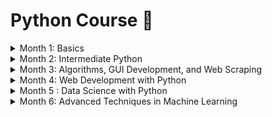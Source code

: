 # Python Course 🐍

<details>
<summary> Month 1: Basics </summary>
    
## Week 1: Basics of Programming in Python
    - Overview of Python and its features
    - Setting up Python environment
    - Running Python code using VScode or Jupyter Notebook
    - Variables, data types, and operators
### هفته 1: مبانی برنامه نویسی در پایتون
- بررسی اجمالی از پایتون و ویژگی های ان
- راه اندازی محیط پایتون
- اجرای کد پایتون با استفاده از VScode یا Jupyter Notebook
- متغیرها، انواع داده ها و اپراتورها
## Week 2: Control statements and Functions
    - Control statements: if-else, for loop, while loop, break, continue and Pass
    - Functions and argument
### هفته 2: عبارات کنترلی و توابع
- عبارات کنترلی: if-else، for loop، while loop، break، continue و Pass
- توابع و آرگومان ها
## Week 3: Data Structures in Python
    - Lists, tuples, sets, and dictionaries 
    - Common operations on these data structures 
### هفته 3: ساختارهای داده در پایتون
- لیست ها، تاپل ها، مجموعه ها و دیکشنری ها
- اپراتورهای مشترک در این ساختار داده ها
## Week 4: Modules and Libraries in Python
    - Introduction to modules and libraries in Python 
    - Basic syntax for importing modules and using their functions 
    - Standard libraries in Python like os, sys, math, and random, and their usage 
    - Third-party libraries and how to install them using PyPI and pip 
    - Creating a requirements.txt file to manage dependencies 
    - Popular modules such as subprocess, shutil, collections, pathlib, tempfile, glob
    - Virtual Environments with virtualenv and venv 
### هفته 4: ماژول ها و کتابخانه ها در پایتون
- مقدمه ای بر ماژول ها و کتابخانه ها در پایتون
- نحو پایه برای وارد کردن ماژول ها و استفاده از توابع انها
- کتابخانه های استاندارد در پایتون مانند os، sys، math و random و استفاده از انها
- کتابخانه های شخص ثالث و نحوه نصب انها با استفاده از PyPI و pip
- ایجاد یک فایل requirements.txt برای مدیریت وابستگی ها
- ماژول های محبوب مانند subprocess, shutil, collections, pathlib, tempfile, glob
- محیط های مجازی با virtualenv و venv

</details>

<details>
<summary> Month 2: Intermediate Python </summary>
    
## Week 5: File Handling in Python
    - Reading and writing files in Python using different methods like read(), readline() and readlines()
    - Handling exceptions while working with files like FileNotFoundError, PermissionError etc.
    - Working with different types of file paths 
    - Reading and writing text files, CSV files, Excel files, JSON files, XML files, PDF files, docx files and zipfile
### هفته 5: مدیریت فایل در پایتون
- خواندن و نوشتن فایل ها در پایتون با استفاده از روش های مختلف مانند read()، readline() و readlines()
- رسیدگی به استثنائات در هنگام کار با فایل هایی مانند FileNotFoundError، PermissionError و غیره
- کار با انواع مختلف مسیر فایل
- خواندن و نوشتن فایل های متنی، فایل های CSV، فایل های اکسل، فایل های JSON، فایل های XML، فایل های PDF، فایل های docx و zipfile
## Week 6: Regular Expressions
    - Introduction to regular expressions and their usage for pattern matching and text processing
### هفته 6: عبارات منظم
- مقدمه ای بر عبارات منظم و استفاده از انها برای تطبیق الگو و پردازش متن
## Week 7: Debugging and Testing in Python
    - Types of Errors and Exceptions
    - Debugging Techniques
    - Unit Testing with Pytest
    - Error Handling using Try/Except Blocks
### هفته 7: اشکال زدایی و تست در پایتون
- انواع خطاها و استثنائات
- تکنیک های اشکال زدایی
- تست واحد با Pytest و Unitest
- مدیریت خطا با استفاده از بلوک های Try/Except
## Week 8: Object-Oriented Programming in Python
    - Introduction to OOP concepts 
    - Classes, objects, and methods 
    - Inheritance, polymorphism, and encapsulation 
    - Abstract classes and interfaces 
### هفته 8: برنامه نویسی Object-Oriented در پایتون
- مقدمه ای بر مفاهیم OOP
- کلاس ها، اشیاء و روش ها
- وراثت، پلی مورفیسم و کپسوله سازی
- کلاس های انتزاعی و رابط ها
</details>

<details>
<summary> Month 3:  Algorithms, GUI Development, and Web Scraping </summary>
    
### Week 9: Advanced Data Structures and Algorithms in Python
    - Array and Linked Lists
    - Queues, Stacks and Heaps
    - Hash Tabales
    - Searching algorithms - Linear Search, Binary Search 
    - Sorting algorithms - Bubble Sort, Selection Sort, Insertion Sort 
    - Graph algorithms - Breadth First Search, Depth First Search 
### هفته 9: ساختارهای پیشرفته داده ها و الگوریتم ها در پایتون
- ارایه و لیست های لینک شده
- صف، پشته و هیپ
- جداول هش
- الگوریتم های جستجو - جستجوی خطی، جستجوی دودویی
- الگوریتم های مرتب سازی - مرتب سازی حباب، مرتب سازی انتخاب، مرتب سازی درج
- الگوریتم های گراف - جستجوی اول سطح، جستجوی اول عمق 
## Week 10: GUI Development with Python
    - Introduction to GUI development and its benefits 
    - GUI development with PyQT5 and PyQt6
    - Working with images in GUI applications using Pillow 
    - Bundling your GUI application into an executable using Pyinstaller
    - Introduction to Phone App Development using Flet
    - Introduction to Phone App Development using Kivy and Buildozer. 
### هفته 10: توسعه GUI با پایتون
- اشنایی با توسعه GUI و مزایای ان
- توسعه GUI با PyQT5 و PyQt6
- کار با تصاویر در برنامه های GUI با استفاده از Pillow
- بسته بندی برنامه GUI خود را به یک اجرایی با استفاده از Pyinstaller
- مقدمه ای بر توسعه برنامه تلفن با استفاده از Flet
- مقدمه ای بر توسعه برنامه تلفن با استفاده از Kivy و Buildozer.



## Week 11: HTML, CSS, and JavaScript for Web Developers
    - Introduction to HTML
    - Advanced HTML
    - Introduction to CSS
    - Advanced CSS
    - Introduction to JavaScript
    - Programming fundamentals in JavaScript
    - Document Object Model (DOM) manipulation with JavaScript
    - jQuery
### هفته 11: HTML، CSS، و جاوا اسکریپت برای توسعه دهندگان وب
- مقدمه ای بر HTML
- HTML پیشرفته
- مقدمه ای بر CSS
- CSS پیشرفته
- مقدمه ای بر جاوا اسکریپت
- اصول برنامه نویسی در جاوا اسکریپت
- دستکاری مدل شیء سند (DOM) با جاوا اسکریپت
- جی کوئری    
 
 
## Week 12: Web Scraping with Python
    - Introduction to web scraping and its applications
    - Introduction to HTML and CSS
    - Making HTTP requests in Python with requests and urllib 
    - Libraries for web scraping - BeautifulSoup and Scrapy 
    - Extracting data from HTML and XML using BeautifulSoup and lxml 
    - Using APIs to scrape data from websites
    - Understanding selectors like XPath and CSS selector for scraping specific elements 
    - Handling dynamic websites with Selenium 
    - Scraping RSS and ATOM feeds 
    - Scraping Social Media Platforms and Building bots such as Telegram, Twitter, Instagram 
    - Torrent automation using Python 
    - Introduction to OSINT (Open Source Intelligence) and its applications in social media scraping  
    - Deploying bots on cloud platforms like Heroku and AWS 
### هفته 12: خراشیدن وب با پایتون
- مقدمه ای بر خراش وب و کاربردهای ان
- ایجاد درخواست های HTTP در پایتون با requests و urllib
- کتابخانه های خراشیدن وب - BeautifulSoup و Scrapy
- استخراج داده ها از HTML و XML با استفاده از BeautifulSoup و lxml
- استفاده از API ها برای جمع اوری داده ها از وب سایت ها
- درک انتخابگرهایی مانند XPath و انتخابگر CSS برای خراشیدن عناصر خاص
- کار با وب سایت های پویا با سلنیوم
- خراش فیدهای RSS و ATOM
- خراشیدن رسانه های اجتماعی به همراه ساخت ربات ( تلگرام، توییتر، اینستاگرام)
- اتوماسیون تورنت با استفاده از پایتون
- مقدمه ای بر OSINT (اطلاعات منبع باز) و برنامه های کاربردی ان در خراش رسانه های اجتماعی
- استقرار رباتها در سیستم عامل های ابری مانند Heroku و
</details>

<details>
<summary> Month 4: Web Development with Python </summary>
    
 ## Week 13: Bootstrap
    - Introduction to Bootstrap
    - Grid system in Bootstrap
    - Navigation bar in Bootstrap
    - Forms in Bootstrap
    - Modals in Bootstrap
    - Carousel in Bootstrap
### هفته سیزدهم: بوت استرپ
- آشنایی با بوت استرپ
- سیستم گرید در بوت استرپ
- نوار ناوبری در بوت استرپ
- فرم ها در بوت استرپ
- مدال ها در بوت استرپ
- چرخ فلک در بوت استرپ  
## Week 14: Introduction to Web Development with Django
    - Introduction to Django
    - Setting up Django on your computer
    - Creating your first Django application
    - Models in Django
    - Views in Django
    - Templates in Django
    - Forms in Django
    - User authentication in Django
    - Deploying a Django application
### هفته چهاردهم: مقدمه ای بر توسعه وب با جنگو
- آشنایی با جنگو
- راه اندازی جنگو بر روی کامپیوتر شما
- ایجاد اولین برنامه جنگو
- مدل ها در جنگو
- نمایش ها در جنگو
- قالب ها در جنگو
- فرم ها در جنگو
- احراز هویت کاربر در جنگو
- استقرار یک برنامه جنگو
## Week 15: Django Advanced Concepts
    - Class-based views in Django
    - Django REST framework
    - Handling static files and media files in Django
    - Django signals and middleware
    - Custom user model in Django
    - Heroku deployment
### هفته 15: مفاهیم پیشرفته جنگو
- نمایش های مبتنی بر کلاس در جنگو
- چارچوب Django REST
- مدیریت فایل های استاتیک و فایل های رسانه ای در جنگو
- سیگنال های جنگو و میان افزار
- مدل کاربر سفارشی در جنگو
- استقرار روی هروکو
## Week 16: Building Real-World Applications
    - E-commerce website using Django
    - Social network website using Django
    - Blog application using Django
    - Portfolio website using Django
### هفته شانزدهم: ساخت برنامه های کاربردی در دنیای واقعی
- وب سایت تجارت الکترونیک با استفاده از جنگو
- وب سایت شبکه اجتماعی با استفاده از جنگو
- برنامه وبلاگ با استفاده از جنگو
- وب سایت نمونه کارها با استفاده از جنگو
</details>

<details>
<summary> Month 5 : Data Science with Python </summary>
    
## Week 17: Introduction to Data Science and Python:
    - Overview of Data Science and its Applications
### هفته هفدهم: مقدمه ای بر علم داده و پایتون:
- مروری بر علم داده و کاربردهای آن

## Week 18: Numpy and Pandas for Basic Data Manipulation
    - Numpy for Mathematical Operations in Python, including array creation, indexing, slicing, broadcasting, and element-wise operations.
    - Pandas for Data Manipulation and Cleaning, including data frame creation, data manipulation, grouping, merging, and handling missing data.
### هفته 18: Numpy و Pandas برای دستکاری داده های اولیه
- کتابخانه  Numpy برای عملیات ریاضی در پایتون، از جمله ایجاد آرایه، نمایه سازی، برش، پخش و عملیات عناصر.
- کتابخانهPandas برای دستکاری و تمیز کردن داده ها، از جمله ایجاد قاب داده، دستکاری داده ها، گروه بندی، ادغام و مدیریت داده های از دست رفته

## Week 19: Matplotlib and Seaborn for Data Visualization
    - Matplotlib for Data Visualization, including line plots, scatter plots, bar charts, histogram, and box plots.
    - Seaborn for Advanced Data Visualization, including heatmap, pairplot, jointplots, and factorplots.
### هفته 19: Matplotlib و Seaborn برای تجسم داده ها
- کتابخانه Matplotlib برای تجسم داده ها، از جمله نمودارهای خطی، نمودارهای پراکنده، نمودارهای میله ای، هیستوگرام، و نمودارهای جعبه.
- کتابخانه  Seaborn برای تجسم داده های پیشرفته، از جمله نقشه حرارتی، نمودار زوجی، نمودار مشترک، و نمودار عامل.

## Week 20: Scikit-Learn for Machine Learning
    - Scikit-Learn for Machine Learning, including overview of machine learning algorithms, model selection techniques, cross-validation, and performance evaluation.
### هفته 20: Scikit-Learn برای یادگیری ماشین
- کتابخانه Scikit-Learn برای یادگیری ماشین: از جمله مروری بر الگوریتم های یادگیری ماشین، تکنیک های انتخاب مدل، اعتبارسنجی متقابل و ارزیابی عملکرد.
## Week 21: Linear Regression and Logistic Regression
    - Linear Regression, including simple linear regression, multiple linear regression, and polynomial regression.
    - Logistic Regression, including binary logistic regression and multinomial logistic regression.
### هفته 21: رگرسیون خطی و رگرسیون لجستیک
- رگرسیون خطی، شامل رگرسیون خطی ساده، رگرسیون خطی چندگانه و رگرسیون چند جمله ای.
- رگرسیون لجستیک، از جمله رگرسیون لجستیک باینری و رگرسیون لجستیک چند جمله ای
</details>

<details>
<summary> Month 6: Advanced Techniques in Machine Learning </summary>
    
## Week 22: Decision Trees and Random Forests, K-Nearest Neighbors, and Support Vector Machines
    - Decision Trees and Random Forests, including decision tree classifiers, ensemble methods, and bagging and boosting techniques.
    - K-Nearest Neighbors, including k-NN classifier and k-NN regression.
    - Support Vector Machines, including linear svm and kernel svm.
### هفته 22: درختان تصمیم گیری و جنگل های تصادفی، K-نزدیک ترین همسایه ها، و ماشین های بردار پشتیبانی
- درخت‌های تصمیم‌گیری و جنگل‌های تصادفی، از جمله طبقه‌بندی‌کننده‌های درخت تصمیم، روش‌های مجموعه، و تکنیک‌های بسته‌بندی و تقویت.
- الگوریتم های K-Nearest Neighbors، از جمله طبقه بندی کننده k-NN و رگرسیون k-NN.
- پشتیبانی از ماشین های برداری، از جمله svm خطی و svm هسته.
## Week 23: Principal Component Analysis and Time Series Analysis
    - Principal Component Analysis, including PCA algorithm, eigenvalues and eigenvectors, and reducing dimensions of the dataset.
    - Time Series Analysis, including time series components, autocorrelation functions, stationary time series, and ARIMA models.
### هفته 23: تجزیه و تحلیل مؤلفه های اصلی و تجزیه و تحلیل سری های زمانی
- تجزیه و تحلیل اجزای اصلی، از جمله الگوریتم PCA، مقادیر ویژه و بردارهای ویژه، و کاهش ابعاد مجموعه داده.
- تجزیه و تحلیل سری های زمانی، شامل اجزای سری زمانی، توابع همبستگی خودکار، سری های زمانی ثابت و مدل های ARIMA.
## Week 24: Deep Learning with Tensorflow and Keras
    - Deep Learning with Tensorflow and Keras, including deep neural networks, convolutional neural networks, recurrent neural networks, and transfer learning.
### هفته 24: یادگیری عمیق با تنسورفلو و کراس
- یادگیری عمیق با تنسورفلو و کراس، از جمله شبکه های عصبی عمیق، شبکه های عصبی کانولوشنال، شبکه های عصبی مکرر و یادگیری انتقالی.
## Week 25: Natural Language Processing and Tableau for Data Visualization
    - Natural Language Processing, including text preprocessing, sentiment analysis, and text classification using various algorithms.
    - Tableau for Data Visualization, including creating dashboards, charts, and graphs, and data blending techniques.
### هفته 25: پردازش زبان طبیعی و جدول برای تجسم داده ها
- پردازش زبان طبیعی، شامل پیش پردازش متن، تحلیل احساسات و طبقه بندی متن با استفاده از الگوریتم های مختلف.
- جدول برای تجسم داده ها، از جمله ایجاد داشبورد، نمودارها، و نمودارها، و تکنیک های ترکیب داده ها.
</details>
